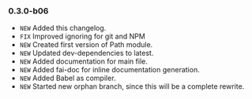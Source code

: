 ### 0.3.0-b06
- `NEW` Added this changelog.
- `FIX` Improved ignoring for git and NPM
- `NEW` Created first version of Path module.
- `NEW` Updated dev-dependencies to latest.
- `NEW` Added documentation for main file.
- `NEW` Added fai-doc for inline documentation generation.
- `NEW` Added Babel as compiler.
- `NEW` Started new orphan branch, since this will be a complete rewrite.
